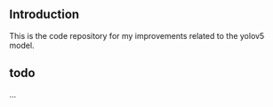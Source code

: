 ## Introduction
This is the code repository for my improvements related to the yolov5 model.

## todo
...